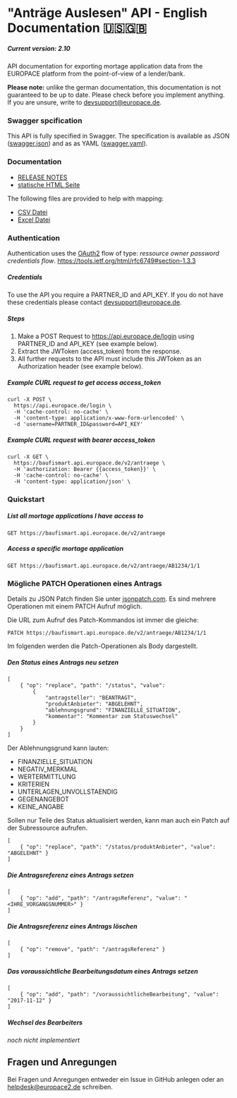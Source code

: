 # "Anträge Auslesen" API - English Documentation 🇺🇸🇬🇧

##### Current version: 2.10

API documentation for exporting mortage application data from the EUROPACE platform from the point-of-view of a lender/bank.

**Please note:** unlike the german documentation, this documentation is not guaranteed to be up to date. Please check before you implement anything. If you are unsure, write to devsupport@europace.de.


### Swagger spcification

This API is fully specified in Swagger. The specification is available as JSON ([swagger.json](swagger.json)) and as as YAML ([swagger.yaml](swagger.yaml)).


### Documentation

 - [RELEASE NOTES](https://github.com/hypoport/antraege-auslesen-api/releases)
 - [statische HTML Seite](http://htmlpreview.github.io?https://raw.githubusercontent.com/hypoport/antraege-auslesen-api/master/Dokumentation/index.html)

The following files are provided to help with mapping:
  - [CSV Datei](https://raw.githubusercontent.com/hypoport/antraege-auslesen-api/master/definitions.csv)
  - [Excel Datei](https://raw.githubusercontent.com/hypoport/antraege-auslesen-api/master/definitions.xls)


### Authentication



Authentication uses the [OAuth2](https://oauth.net/2/) flow of type: *ressource owner password credentials flow*.
https://tools.ietf.org/html/rfc6749#section-1.3.3

##### Credentials
To use the API you require a PARTNER_ID and API_KEY. If you do not have these credentials please contact devsupport@europace.de.


##### Steps
1. Make a POST Request to https://api.europace.de/login using PARTNER_ID and API_KEY (see example below).
2. Extract the JWToken (access_token) from the response.
3. All further requests to the API must include this JWToken as an Authorization header (see example below).

##### Example CURL request to get access access_token

```
curl -X POST \
  https://api.europace.de/login \
  -H 'cache-control: no-cache' \
  -H 'content-type: application/x-www-form-urlencoded' \
  -d 'username=PARTNER_ID&password=API_KEY'
```

##### Example CURL request with bearer access_token

```
curl -X GET \
  https://baufismart.api.europace.de/v2/antraege \
  -H 'authorization: Bearer {{access_token}}' \
  -H 'cache-control: no-cache' \
  -H 'content-type: application/json' \

```

### Quickstart

##### List all mortage applications I have access to

```
GET https://baufismart.api.europace.de/v2/antraege
```

##### Access a specific mortage application

```
GET https://baufismart.api.europace.de/v2/antraege/AB1234/1/1
```

### Mögliche PATCH Operationen eines Antrags

Details zu JSON Patch finden Sie unter [jsonpatch.com](http://jsonpatch.com/).
Es sind mehrere Operationen mit einem PATCH Aufruf möglich.

Die URL zum Aufruf des Patch-Kommandos ist immer die gleiche:
```
PATCH https://baufismart.api.europace.de/v2/antraege/AB1234/1/1
```

Im folgenden werden die Patch-Operationen als Body dargestellt.

##### Den Status eines Antrags neu setzen

```
[
	{ "op": "replace", "path": "/status", "value":
		{
			"antragsteller": "BEANTRAGT",
			"produktAnbieter": "ABGELEHNT",
			"ablehnungsgrund": "FINANZIELLE_SITUATION",
			"kommentar": "Kommentar zum Statuswechsel"
		}
	}
]
```
Der Ablehnungsgrund kann lauten:

* FINANZIELLE_SITUATION
* NEGATIV_MERKMAL
* WERTERMITTLUNG
* KRITERIEN
* UNTERLAGEN_UNVOLLSTAENDIG
* GEGENANGEBOT
* KEINE_ANGABE

Sollen nur Teile des Status aktualisiert werden, kann man auch ein Patch auf der Subressource aufrufen.
```
[
	{ "op": "replace", "path": "/status/produktAnbieter", "value": "ABGELEHNT" }
]
```

##### Die Antragsreferenz eines Antrags setzen

```
[
	{ "op": "add", "path": "/antragsReferenz", "value": "<IHRE_VORGANGSNUMMER>" }
]
```

##### Die Antragsreferenz eines Antrags löschen

```
[
	{ "op": "remove", "path": "/antragsReferenz" }
]
```

##### Das voraussichtliche Bearbeitungsdatum eines Antrags setzen

```
[
	{ "op": "add", "path": "/voraussichtlicheBearbeitung", "value": "2017-11-12" }
]
```
##### Wechsel des Bearbeiters

_noch nicht implementiert_

## Fragen und Anregungen
Bei Fragen und Anregungen entweder ein Issue in GitHub anlegen oder an [helpdesk@europace2.de](mailto:helpdesk@europace2.de) schreiben.

